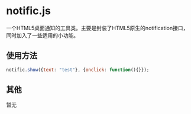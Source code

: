 # notific.js #

一个HTML5桌面通知的工具类。主要是封装了HTML5原生的notification接口，同时加入了一些适用的小功能。

## 使用方法 ##

```javascript
notific.show({text: "test"}, {onclick: function(){}});
```

## 其他 ##

暂无
